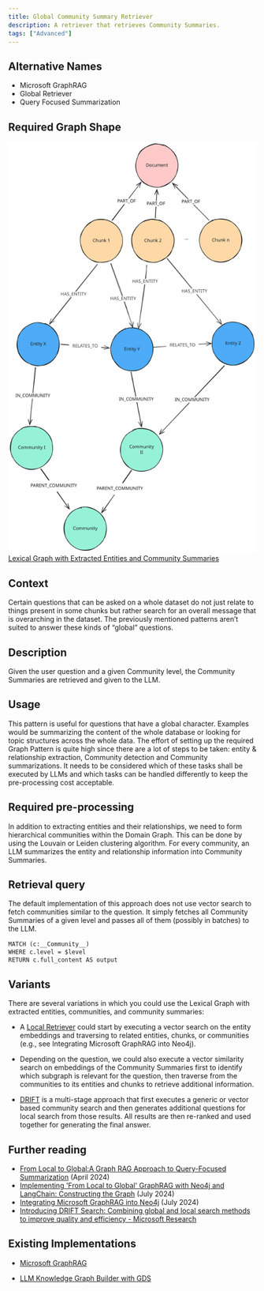 ```yaml
---
title: Global Community Summary Retriever
description: A retriever that retrieves Community Summaries.
tags: ["Advanced"]
---
```


## Alternative Names

- Microsoft GraphRAG
- Global Retriever
- Query Focused Summarization

## Required Graph Shape

![](../../../../assets/images/knowledge-graph-lexical-graph-extracted-entities-community-summaries.svg)
[Lexical Graph with Extracted Entities and Community Summaries](/reference/knowledge-graph/lexical-graph-extracted-entities-community-summaries/)

## Context

Certain questions that can be asked on a whole dataset do not just relate to things present in some chunks but rather search for an overall message that is overarching in the dataset. 
The previously mentioned patterns aren’t suited to answer these kinds of “global” questions.

## Description

Given the user question and a given Community level, the Community Summaries are retrieved and given to the LLM.

## Usage

This pattern is useful for questions that have a global character. 
Examples would be summarizing the content of the whole database or looking for topic structures across the whole data. 
The effort of setting up the required Graph Pattern is quite high since there are a lot of steps to be taken: entity & relationship extraction, Community detection and Community summarizations. 
It needs to be considered which of these tasks shall be executed by LLMs and which tasks can be handled differently to keep the pre-processing cost acceptable.

## Required pre-processing

In addition to extracting entities and their relationships, we need to form hierarchical communities within the Domain Graph. 
This can be done by using the Louvain or Leiden clustering algorithm. For every community, an LLM summarizes the entity and relationship information into Community Summaries.

## Retrieval query

The default implementation of this approach does not use vector search to fetch communities similar to the question.
It simply fetches all Community Summaries of a given level and passes all of them (possibly in batches) to the LLM.

```
MATCH (c:__Community__)
WHERE c.level = $level
RETURN c.full_content AS output
```

## Variants

There are several variations in which you could use the Lexical Graph with extracted entities, communities, and community summaries:

* A [Local Retriever](/reference/graphrag/local-retriever/) could start by executing a vector search on the entity embeddings and traversing to related entities, chunks, or communities (e.g., see Integrating Microsoft GraphRAG into Neo4j).

* Depending on the question, we could also execute a vector similarity search on embeddings of the Community Summaries first to identify which subgraph is relevant for the question, then traverse from the communities to its entities and chunks to retrieve additional information.

* [DRIFT](https://www.microsoft.com/en-us/research/blog/introducing-drift-search-combining-global-and-local-search-methods-to-improve-quality-and-efficiency/) is a multi-stage approach that first executes a generic or vector based community search and then generates additional questions for local search from those results. All results are then re-ranked and used together for generating the final answer.

## Further reading

- [From Local to Global:A Graph RAG Approach to Query-Focused Summarization](https://arxiv.org/pdf/2404.16130) (April 2024)
- [Implementing 'From Local to Global' GraphRAG with Neo4j and LangChain: Constructing the Graph](https://neo4j.com/developer-blog/global-graphrag-neo4j-langchain/) (July 2024)
- [Integrating Microsoft GraphRAG into Neo4j](https://towardsdatascience.com/integrating-microsoft-graphrag-into-neo4j-e0d4fa00714c) (July 2024)
- [Introducing DRIFT Search: Combining global and local search methods to improve quality and efficiency - Microsoft Research](https://www.microsoft.com/en-us/research/blog/introducing-drift-search-combining-global-and-local-search-methods-to-improve-quality-and-efficiency/)

## Existing Implementations

- [Microsoft GraphRAG](https://github.com/microsoft/graphrag)
<!-- not supported yet [Neo4j GraphRAG]() -->
- [LLM Knowledge Graph Builder with GDS](https://neo4j.com/labs/genai-ecosystem/llm-graph-builder/)